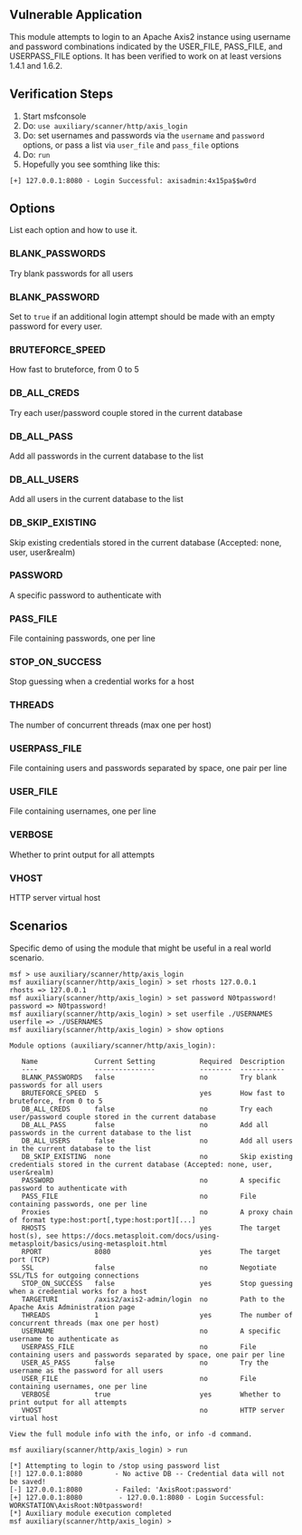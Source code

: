 ## Vulnerable Application

This module attempts to login to an Apache Axis2 instance using username and password
combinations indicated by the USER_FILE, PASS_FILE, and USERPASS_FILE options.
It has been verified to work on at least versions 1.4.1 and 1.6.2.

## Verification Steps
1. Start msfconsole
2. Do: `use auxiliary/scanner/http/axis_login`
3. Do: set usernames and passwords via the `username` and `password` options, or pass a list via `user_file` and `pass_file` options
4. Do: `run`
5. Hopefully you see somthing like this:
```
[+] 127.0.0.1:8080 - Login Successful: axisadmin:4x15pa$$w0rd
```

## Options
List each option and how to use it.

### BLANK_PASSWORDS

Try blank passwords for all users

### BLANK_PASSWORD

Set to `true` if an additional login attempt should be made with an empty password for every user.

### BRUTEFORCE_SPEED

How fast to bruteforce, from 0 to 5

### DB_ALL_CREDS

Try each user/password couple stored in the current database

### DB_ALL_PASS

Add all passwords in the current database to the list


### DB_ALL_USERS

Add all users in the current database to the list

### DB_SKIP_EXISTING

Skip existing credentials stored in the current database (Accepted: none, user, user&realm)


### PASSWORD

A specific password to authenticate with

### PASS_FILE

File containing passwords, one per line

### STOP_ON_SUCCESS

Stop guessing when a credential works for a host

### THREADS

The number of concurrent threads (max one per host)

### USERPASS_FILE

File containing users and passwords separated by space, one pair per line

### USER_FILE

File containing usernames, one per line

### VERBOSE

Whether to print output for all attempts

### VHOST

HTTP server virtual host

## Scenarios
Specific demo of using the module that might be useful in a real world scenario.

```
msf > use auxiliary/scanner/http/axis_login
msf auxiliary(scanner/http/axis_login) > set rhosts 127.0.0.1
rhosts => 127.0.0.1
msf auxiliary(scanner/http/axis_login) > set password N0tpassword!
password => N0tpassword!
msf auxiliary(scanner/http/axis_login) > set userfile ./USERNAMES
userfile => ./USERNAMES
msf auxiliary(scanner/http/axis_login) > show options

Module options (auxiliary/scanner/http/axis_login):

   Name              Current Setting           Required  Description
   ----              ---------------           --------  -----------
   BLANK_PASSWORDS   false                     no        Try blank passwords for all users
   BRUTEFORCE_SPEED  5                         yes       How fast to bruteforce, from 0 to 5
   DB_ALL_CREDS      false                     no        Try each user/password couple stored in the current database
   DB_ALL_PASS       false                     no        Add all passwords in the current database to the list
   DB_ALL_USERS      false                     no        Add all users in the current database to the list
   DB_SKIP_EXISTING  none                      no        Skip existing credentials stored in the current database (Accepted: none, user, user&realm)
   PASSWORD                                    no        A specific password to authenticate with
   PASS_FILE                                   no        File containing passwords, one per line
   Proxies                                     no        A proxy chain of format type:host:port[,type:host:port][...]
   RHOSTS                                      yes       The target host(s), see https://docs.metasploit.com/docs/using-metasploit/basics/using-metasploit.html
   RPORT             8080                      yes       The target port (TCP)
   SSL               false                     no        Negotiate SSL/TLS for outgoing connections
   STOP_ON_SUCCESS   false                     yes       Stop guessing when a credential works for a host
   TARGETURI         /axis2/axis2-admin/login  no        Path to the Apache Axis Administration page
   THREADS           1                         yes       The number of concurrent threads (max one per host)
   USERNAME                                    no        A specific username to authenticate as
   USERPASS_FILE                               no        File containing users and passwords separated by space, one pair per line
   USER_AS_PASS      false                     no        Try the username as the password for all users
   USER_FILE                                   no        File containing usernames, one per line
   VERBOSE           true                      yes       Whether to print output for all attempts
   VHOST                                       no        HTTP server virtual host

View the full module info with the info, or info -d command.

msf auxiliary(scanner/http/axis_login) > run

[*] Attempting to login to /stop using password list
[!] 127.0.0.1:8080        - No active DB -- Credential data will not be saved!
[-] 127.0.0.1:8080        - Failed: 'AxisRoot:password'
[+] 127.0.0.1:8080         - 127.0.0.1:8080 - Login Successful: WORKSTATION\AxisRoot:N0tpassword!
[*] Auxiliary module execution completed
msf auxiliary(scanner/http/axis_login) >
```
